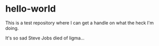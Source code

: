 # hello-world
This is a test repository where I can get a handle on what the heck I'm doing.

It's so sad Steve Jobs died of ligma...
